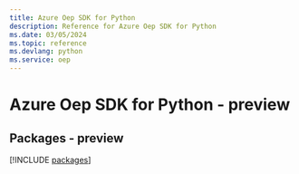 ```yaml
---
title: Azure Oep SDK for Python
description: Reference for Azure Oep SDK for Python
ms.date: 03/05/2024
ms.topic: reference
ms.devlang: python
ms.service: oep
---
```

# Azure Oep SDK for Python - preview
## Packages - preview
[!INCLUDE [packages](oep-index.md)]